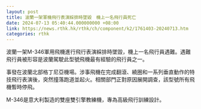 ```yaml
---
layout: post
title: 波蘭一架軍機飛行表演綵排時墜毀　機上一名飛行員死亡
date: 2024-07-13 05:40:44.000000000 +08:00
link: https://news.rthk.hk/rthk/ch/component/k2/1761403-20240713.htm
categories: rthk
---
```


波蘭一架M-346軍用飛機進行飛行表演綵排時墜毀，機上一名飛行員遇難。遇難飛行員被形容是波蘭駕駛此型號飛機最有經驗的飛行員之一。

事發在波蘭北部格丁尼亞機場。涉事飛機在完成翻滾、繞圈和一系列垂直動作的特技飛行表演後，突然撞落跑道並起火。相關部門正對原因展開調查，該型號所有飛機暫時停飛。

M-346是意大利製造的雙座雙引擎教練機，專為高級飛行訓練設計。

